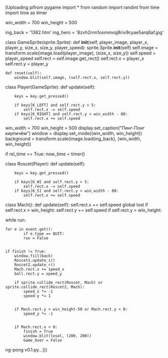 [Uploading pifrom pygame import *
from random import randint
from time import time as timer

win_width = 700
win_height = 500

ing_back = '1382.htm'
ing_hero = '8zvh2rnn1osmmvqj8riv9cyae5arq6af.jpg'

class GameSprite(sprite.Sprite):
    def __init__(self, player_image, player_x, player_y, size_x, size_y, player_speed):
        sprite.Sprite.__init__(self)
        self.image = transform.scale(image.load(player_image), (size_x, size_y))
        self.speed = player_speed
        self.rect = self.image.get_rect()
        self.rect.x = player_x
        self.rect.y = player_y

    def reset(self):
        window.blit(self.image, (self.rect.x, self.rect.y))
class Player(GameSprite):
    def update(self):

        keys = key.get_pressed()

        if keys[K_LEFT] and self.rect.y > 5:
            self.rect.x -= self.speed
        if keys[K_RIGHT] and self.rect.y < win_width - 80:
            self.rect.x += self.speed

win_width = 700
win_height = 500
display.set_caption("Пинг-Понг кирпичём")
window = display.set_mode((win_width, win_height))
background = transform.scale(image.load(ing_back), (win_width, win_height))


if rel_time == True:
            now_time = timer()



class Roscet(Player):
    def update(self):

        keys = key.get_pressed()

        if keys[K_W] and self.rect.y > 5:
            self.rect.x -= self.speed
        if keys[K_S] and self.rect.y < win_width - 80:
            self.rect.x += self.speed
class Mach():
    def update(self):
        self.rect.x += self.speed
        global lost
        if self.rect.x > win_height:
            self.rect.y += self.speed
            if self.rect.y > win_height:



while run:







    for e in event.get():
            if e.type == QUIT:
            run = False
 
    
    if finish != True:
        window.fiil(back)
        Roscet1.update_i()
        Roscet2.update_r()
        Mach.rect.x += speed_x
        ball.rect.y = speed_y

        if sprite.collide_rect(Roscet, Mach) or sprite.collide_rect(Roscet2, Mach):
            speed_x *= -1
            speed-y *= 1


        if Mach.rect.y > win_height-50 or Mach.rect.y < 0:
            speed_y *= -1
                
    
        if Mach.rect.x < 0:
            finish = True
            window.blit(losel, (200, 200))
            Game_Over = False




ng-pong v0.1.py…]()
